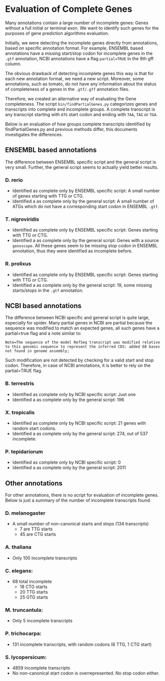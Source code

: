 # Evaluation of Complete Genes

Many annotations contain a large number of incomplete genes: Genes without a full initial or terminal exon. We want to identify such genes for the purposes of gene prediction algorithms evaluation.

Initially, we were detecting the incomplete genes directly from annotations, based on specific annotation format. For example, ENSEMBL based annotations have a missing start/stop codon for incomplete genes in the `.gtf` annotation, NCBI annotations have a flag `partial=TRUE` in the 9th gff column. 

The obvious drawback of detecting incomplete genes this way is that for each new annotation format, we need a new script. Moreover, some annotations, such as tomato, do not have any information about the status of completeness of a genes in the `.gtf/.gff` annotation files.

Therefore, we created an alternative way of evaluating the Gene completeness. The script `bin/findPartialGenes.py` categorizes genes and transcripts into complete and incomplete groups. A complete transcript is any transcript starting with `ATG` start codon and ending with `TAA`, `TAG` or `TGA`.

Below is an evaluation of how groups complete transcripts identified by findPartialGenes.py and previous methods differ, this documents investigates the differences.

## ENSEMBL based annotations

The difference between ENSEMBL specific script and the general script is very small. Further, the general script seems to actually yield better results.

### D. rerio

* Identified as complete only by ENSEMBL specific script: A small number of genes starting with TTG or CTG.
* Identified a as complete only by the general script: A small number of ATGs which do not have a corresponding start codon in ENSEMBL `.gtf`.

### T. nigroviridis

* Identified as complete only by ENSEMBL specific script: Genes starting with TTG or CTG.
* Identified a as complete only by the general script: Genes with a source `genoscope`. All these genes seem to be missing stop codon in ENSEMBL annotation, thus they were identified as incomplete before.

### R. prolixus
* Identified as complete only by ENSEMBL specific script: Genes starting with TTG or CTG.
* Identified a as complete only by the general script: 19, some missing starts/stops in the `.gtf` annotation.


## NCBI based annotations

The difference between NCBI specific and general script is quite large, especially for spider. Many partial genes in NCBI are partial because the sequence was modified to match an expected genes, all such genes have a partial=true flag and a note similar to:

```
Note=The sequence of the model RefSeq transcript was modified relative to this genomic sequence to represent the inferred CDS: added 68 bases not found in genome assembly;
```

Such modification are not detected by checking for a valid start and stop codon. Therefore, in case of NCBI annotations, it is better to rely on the partial=TRUE flag.

### B. terrestris
* Identified as complete only by NCBI specific script: Just one
* Identified a as complete only by the general script: 196

### X. tropicalis
* Identified as complete only by NCBI specific script: 21 genes with random start codons.
* Identified a as complete only by the general script: 274, out of 537 incomplete.

### P. tepidariorum

* Identified as complete only by NCBI specific script: 0
* Identified a as complete only by the general script: 2011


## Other annotations

For other annotations, there is no script for evaluation of incomplete genes. Below is just a summary of the number of incomplete transcripts found.

### D. melanogaster 

* A small number of non-canonical starts and stops (134 transcripts)
    * 7 are TTG starts
    * 45 are CTG starts

### A. thaliana

* Only 100 incomplete transcripts

### C. elegans: 

* 68 total incomplete
    * 18 CTG starts
    * 20 TTG starts
    * 25 GTG starts

### M. truncantula:

* Only 5 incomplete transcripts

### P. trichocarpa:

* 131 incomplete transcripts, with random codons (6 TTG, 1 CTG start)

### S. lycopersicum:

* 4859 incomplete transcripts
* No non-canonical start codon is overrepresented. No stop codon either.


